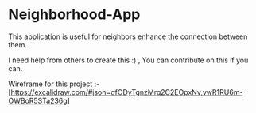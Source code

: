 # Neighborhood-App
This application is useful for neighbors enhance the connection between them.

I need help from others to create this :) , You can contribute on this if you can.

Wireframe for this project :-  [https://excalidraw.com/#json=dfODyTgnzMrq2C2EOpxNv,vwR1RU6m-OWBoR5STa236g]
